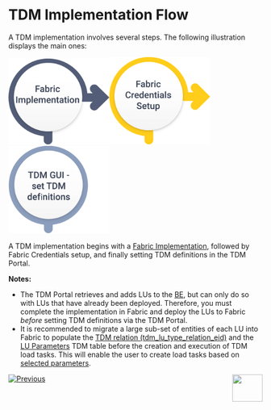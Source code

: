 # TDM Implementation Flow

A TDM implementation involves several steps. The following illustration displays the main ones:

[<img src="images/tdm_implementation_flow_step1.png" alt="drawing" width="200pxl"/>](03_tdm_fabric_implementation_flow.md)[<img src="images/tdm_implementation_flow_step2.png" alt="drawing" width="200pxl"/>](/articles/TDM/tdm_configuration/03_tdm_fabric_credentials.md)[<img src="images/tdm_implementation_flow_step4.png" alt="drawing" width="200pxl"/>](/articles/TDM/tdm_gui/01_tdm_gui_overview.md)



A TDM implementation begins with a [Fabric Implementation](03_tdm_fabric_implementation_flow.md), followed by Fabric Credentials setup, and finally setting TDM definitions in the TDM Portal.

**Notes:** 

- The TDM Portal retrieves and adds LUs to the [BE](/articles/TDM/tdm_overview/03_business_entity_overview.md), but can only do so with LUs that have already been deployed. Therefore, you must complete the implementation in Fabric and deploy the LUs to Fabric *before* setting TDM definitions via the TDM Portal.
- It is recommended to migrate a large sub-set of entities of each LU into Fabric to populate the [TDM relation (tdm_lu_type_relation_eid)](/articles/TDM/tdm_architecture/02_tdm_database.md#tdm_lu_type_relation_eid) and the [LU Parameters](/articles/TDM/tdm_architecture/02_tdm_database.md#lu_name_params) TDM table before the creation and execution of TDM load tasks. This will enable the user to create load tasks based on [selected parameters](/articles/TDM/tdm_gui/17_load_task_regular_mode.md#parameters).  

[![Previous](/articles/images/Previous.png)](01_tdm_set_instance_per_env_and_version.md)[<img align="right" width="60" height="54" src="/articles/images/Next.png">](03_tdm_fabric_implementation_flow.md)
